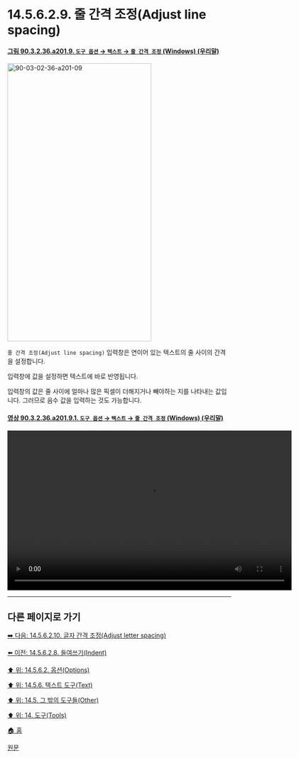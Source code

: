 # 14.5.6.2.9. 줄 간격 조정(Adjust line spacing)

<a id="90-03-02-36-a201-09"></a>

#### [그림 90.3.2.36.a201.9. `도구 옵션` → `텍스트` → `줄 간격 조정` (Windows) (우리말)](./90-03-02-36-text.md#90-03-02-36-a201-09)
<img width="324" height="627" alt="90-03-02-36-a201-09" src="https://github.com/wonder13662/gimp/assets/15767104/0c009b29-cc8e-431f-bdee-68cbe72194b4" />

`줄 간격 조정(Adjust line spacing)` 입력창은 연이어 있는 텍스트의 줄 사이의 간격을 설정합니다. 

입력창에 값을 설정하면 텍스트에 바로 반영됩니다.

입력창의 값은 줄 사이에 얼마나 많은 픽셀이 더해지거나 빼야하는 지를 나타내는 값입니다. 그러므로 음수 값을 입력하는 것도 가능합니다.

<a id="90-03-02-36-a201-09-01"></a>

#### [영상 90.3.2.36.a201.9.1. `도구 옵션` → `텍스트` → `줄 간격 조정` (Windows) (우리말)](./90-03-02-36-text.md#90-03-02-36-a201-09-01)
<video controls="controls" width="640" height="360" src="https://github.com/wonder13662/gimp/assets/15767104/ced75ece-05ae-4c7d-bca9-ebbdaf114747"></video>

***

## 다른 페이지로 가기

[➡️ 다음: 14.5.6.2.10. 글자 간격 조정(Adjust letter spacing)](./14-05-06-02-10-adjust_letter_spacing.md)

[⬅️ 이전: 14.5.6.2.8. 들여쓰기(Indent)](./14-05-06-02-08-indent.md)

[⬆️ 위: 14.5.6.2. 옵션(Options)](./14-05-06-02-00-options.md)

[⬆️ 위: 14.5.6. 텍스트 도구(Text)](./14-05-06-00-text.md)

[⬆️ 위: 14.5. 그 밖의 도구들(Other)](./14-05-00-other.md)

[⬆️ 위: 14. 도구(Tools)](./14-00-tools.md)

[🏠 홈](./00-home.md)

[원문](https://docs.gimp.org/2.10/ko/gimp-tool-text.html#idm17062)